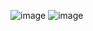 ![image](https://github.com/user-attachments/assets/f78ed91e-658a-4719-99e2-dfd793f51942)
![image](https://github.com/user-attachments/assets/27475efe-0466-456b-8a5e-d197b022a499)
